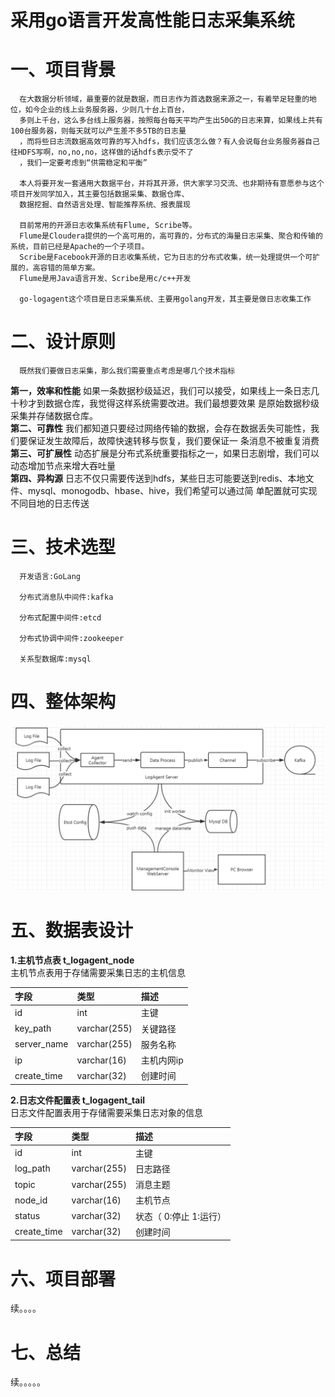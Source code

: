 # 采用go语言开发高性能日志采集系统

# 一、项目背景
    
      在大数据分析领域，最重要的就是数据，而日志作为首选数据来源之一，有着举足轻重的地位，如今企业的线上业务服务器，少则几十台上百台，
      多则上千台，这么多台线上服务器，按照每台每天平均产生出50G的日志来算，如果线上共有100台服务器，则每天就可以产生差不多5TB的日志量
      ，而将些日志流数据高效可靠的写入hdfs，我们应该怎么做？有人会说每台业务服务器自己往HDFS写啊，no,no,no，这样做的话hdfs表示受不了
      ，我们一定要考虑到“供需稳定和平衡”
      
      本人将要开发一套通用大数据平台，并将其开源，供大家学习交流、也非期待有意愿参与这个项目开发同学加入，其主要包括数据采集、数据仓库、
      数据挖掘、自然语言处理、智能推荐系统、报表展现
      
      目前常用的开源日志收集系统有Flume, Scribe等。
      Flume是Cloudera提供的一个高可用的，高可靠的，分布式的海量日志采集、聚合和传输的系统，目前已经是Apache的一个子项目。
      Scribe是Facebook开源的日志收集系统，它为日志的分布式收集，统一处理提供一个可扩展的，高容错的简单方案。
      Flume是用Java语言开发、Scribe是用c/c++开发
      
      go-logagent这个项目是日志采集系统、主要用golang开发，其主要是做日志收集工作
        
# 二、设计原则
      既然我们要做日志采集，那么我们需要重点考虑是哪几个技术指标
   **第一，效率和性能**
      如果一条数据秒级延迟，我们可以接受，如果线上一条日志几十秒才到数据仓库，我觉得这样系统需要改进。我们最想要效果
      是原始数据秒级采集并存储数据仓库。</br>
   **第二、可靠性**
      我们都知道只要经过网络传输的数据，会存在数据丢失可能性，我们要保证发生故障后，故障快速转移与恢复，我们要保证一
      条消息不被重复消费</br>
   **第三、可扩展性**
      动态扩展是分布式系统重要指标之一，如果日志剧增，我们可以动态增加节点来增大吞吐量<br/>
   **第四、异构源**
      日志不仅只需要传送到hdfs，某些日志可能要送到redis、本地文件、mysql、monogodb、hbase、hive，我们希望可以通过简
      单配置就可实现不同目地的日志传送
      
      

# 三、技术选型
      
      开发语言:GoLang
      
      分布式消息队中间件:kafka
      
      分布式配置中间件:etcd
      
      分布式协调中间件:zookeeper
      
      关系型数据库:mysql

# 四、整体架构

![日志集采架构图](https://raw.githubusercontent.com/fdong1521/go-logagent/master/img-doc/%E6%97%A5%E5%BF%97%E9%87%87%E9%9B%86%E5%99%A8%E6%9E%B6%E6%9E%84%E5%9B%BE.png)

# 五、数据表设计
**1.主机节点表 t_logagent_node**</br>
  主机节点表用于存储需要采集日志的主机信息 
  
| 字段| 类型 | 描述 |
| :-------------- | :---------------- | :------------------------ |
| id | int | 主键 |
| key_path | varchar(255) | 关键路径 |
| server_name | varchar(255) | 服务名称 |
| ip |  varchar(16) | 主机内网ip |
| create_time | varchar(32) | 创建时间 |

**2.日志文件配置表 t_logagent_tail**</br>
    日志文件配置表用于存储需要采集日志对象的信息    

| 字段| 类型 | 描述 |
| :-------------- | :---------------- | :--------------------------- |
| id | int | 主键 |
| log_path | varchar(255) | 日志路径 |
| topic | varchar(255) | 消息主题 |
| node_id |  varchar(16) | 主机节点 |
| status | varchar(32) | 状态（ 0:停止 1:运行） |
| create_time | varchar(32) | 创建时间 |



# 六、项目部署

续。。。。


# 七、总结
续。。。。。
